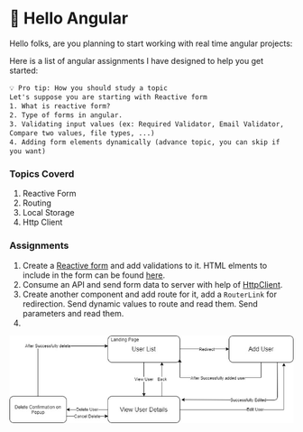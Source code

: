 # 👋 Hello Angular

Hello folks, are you planning to start working with real time angular projects:


Here is a list of angular assignments I have designed to help you get started:
```
💡 Pro tip: How you should study a topic
Let's suppose you are starting with Reactive form
1. What is reactive form?
2. Type of forms in angular.
3. Validating input values (ex: Required Validator, Email Validator, Compare two values, file types, ...)
4. Adding form elements dynamically (advance topic, you can skip if you want)
```
### Topics Coverd
1. Reactive Form
2. Routing
3. Local Storage
4. Http Client

### Assignments
1. Create a [Reactive form](https://stackblitz.com/edit/angular-8-reactive-form-validation) and add validations to it. HTML elments to include in the form can be found [here](https://codepen.io/jitangupta/pen/RwoLexj).
2. Consume an API and send form data to server with help of [HttpClient]().
3. Create another component and add route for it, add a `RouterLink` for redirection. Send dynamic values to route and read them. Send parameters and read them.
4. 

![Assignment Flow](https://github.com/learn-code-share/hello-angular/blob/main/assignment-flow.jpg)
